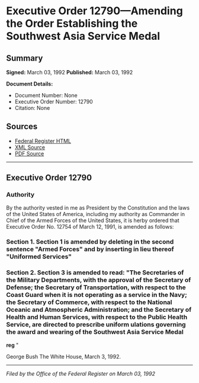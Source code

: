 # Executive Order 12790—Amending the Order Establishing the Southwest Asia Service Medal

## Summary

**Signed:** March 03, 1992
**Published:** March 03, 1992

**Document Details:**
- Document Number: None
- Executive Order Number: 12790
- Citation: None

## Sources
- [Federal Register HTML](https://www.presidency.ucsb.edu/documents/executive-order-12790-amending-the-order-establishing-the-southwest-asia-service-medal)
- [XML Source](None)
- [PDF Source](None)

---

## Executive Order 12790

### Authority

By the authority vested in me as President by the Constitution and the laws of the United States of America, including my authority as Commander in Chief of the Armed Forces of the United States, it is herby ordered that Executive Order No. 12754 of March 12, 1991, is amended as follows:
### Section 1. Section 1 is amended by deleting in the second sentence "Armed Forces" and by inserting in lieu thereof "Uniformed Services"

### Section 2. Section 3 is amended to read: "The Secretaries of the Military Departments, with the approval of the Secretary of Defense; the Secretary of Transportation, with respect to the Coast Guard when it is not operating as a service in the Navy; the Secretary of Commerce, with respect to the National Oceanic and Atmospheric Administration; and the Secretary of Health and Human Services, with respect to the Public Health Service, are directed to prescribe uniform ulations governing the award and wearing of the Southwest Asia Service Medal

**reg**
"

George Bush
The White House,
March 3, 1992.

---

*Filed by the Office of the Federal Register on March 03, 1992*
